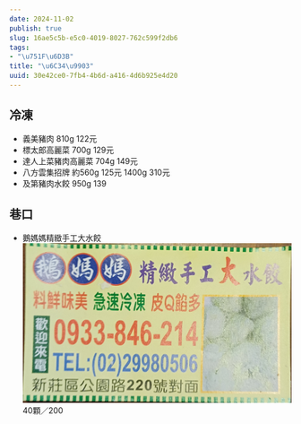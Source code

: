 ```yaml
---
date: 2024-11-02
publish: true
slug: 16ae5c5b-e5c0-4019-8027-762c599f2db6
tags:
- "\u751F\u6D3B"
title: "\u6C34\u9903"
uuid: 30e42ce0-7fb4-4b6d-a416-4d6b925e4d20
---
```

## 冷凍

- 義美豬肉 810g 122元
- 標太郎高麗菜 700g 129元
- 達人上菜豬肉高麗菜 704g 149元
- 八方雲集招牌 約560g 125元 1400g 310元
- 及第豬肉水餃 950g 139

## 巷口

- 鵝媽媽精緻手工大水餃
  ![](../d9713c43-e0f5-4017-90e0-2ac215b4a3a2.jpg)
  40顆／200
